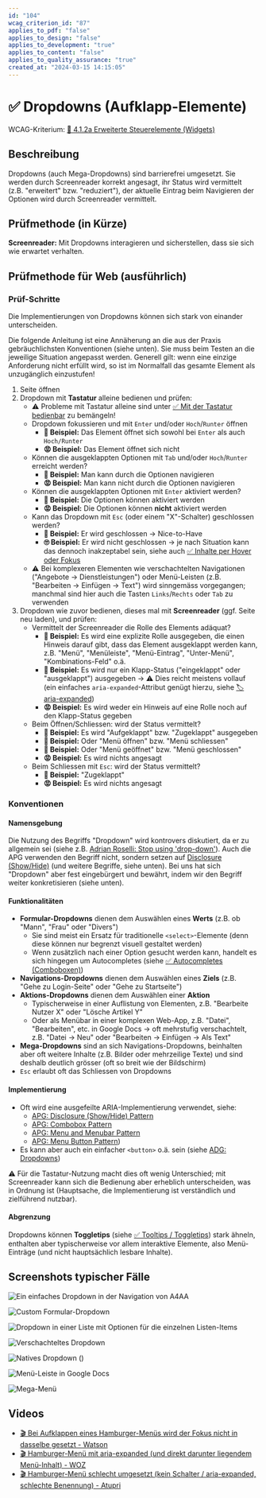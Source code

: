 ```yaml
---
id: "104"
wcag_criterion_id: "87"
applies_to_pdf: "false"
applies_to_design: "false"
applies_to_development: "true"
applies_to_content: "false"
applies_to_quality_assurance: "true"
created_at: "2024-03-15 14:15:05"
---
```


# ✅ Dropdowns (Aufklapp-Elemente)

WCAG-Kriterium: [📜 4.1.2a Erweiterte Steuerelemente (Widgets)](..)

## Beschreibung

Dropdowns (auch Mega-Dropdowns) sind barrierefrei umgesetzt. Sie werden durch Screenreader korrekt angesagt, ihr Status wird vermittelt (z.B. "erweitert" bzw. "reduziert"), der aktuelle Eintrag beim Navigieren der Optionen wird durch Screenreader vermittelt.

## Prüfmethode (in Kürze)

**Screenreader:** Mit Dropdowns interagieren und sicherstellen, dass sie sich wie erwartet verhalten.

## Prüfmethode für Web (ausführlich)

### Prüf-Schritte

Die Implementierungen von Dropdowns können sich stark von einander unterscheiden.

Die folgende Anleitung ist eine Annäherung an die aus der Praxis gebräuchlichsten Konventionen (siehe unten). Sie muss beim Testen an die jeweilige Situation angepasst werden. Generell gilt: wenn eine einzige Anforderung nicht erfüllt wird, so ist im Normalfall das gesamte Element als unzugänglich einzustufen!

1. Seite öffnen
1. Dropdown mit **Tastatur** alleine bedienen und prüfen:
    - ⚠️ Probleme mit Tastatur alleine sind unter [✅ Mit der Tastatur bedienbar](/de/wcag/2.1.1-tastatur/mit-der-tastatur-bedienbar) zu bemängeln!
    - Dropdown fokussieren und mit `Enter` und/oder `Hoch`/`Runter` öffnen
        - **🙂 Beispiel:** Das Element öffnet sich sowohl bei `Enter` als auch `Hoch/Runter`
        - **😡 Beispiel:** Das Element öffnet sich nicht
    - Können die ausgeklappten Optionen mit `Tab` und/oder `Hoch`/`Runter` erreicht werden?
        - **🙂 Beispiel:** Man kann durch die Optionen navigieren
        - **😡 Beispiel:** Man kann nicht durch die Optionen navigieren
    - Können die ausgeklappten Optionen mit `Enter` aktiviert werden?
        - **🙂 Beispiel:** Die Optionen können aktiviert werden
        - **😡 Beispiel:** Die Optionen können **nicht** aktiviert werden
    - Kann das Dropdown mit `Esc` (oder einem "X"-Schalter) geschlossen werden?
        - **🙂 Beispiel:** Er wird geschlossen → Nice-to-Have
        - **🙄 Beispiel:** Er wird nicht geschlossen → je nach Situation kann das dennoch inakzeptabel sein, siehe auch [✅ Inhalte per Hover oder Fokus](/de/wcag/1.4.13-eingeblendeter-inhalt-bei-darueberschweben-hover-oder-fokus/inhalte-per-hover-oder-fokus)
    - ⚠️ Bei komplexeren Elementen wie verschachtelten Navigationen ("Angebote → Dienstleistungen") oder Menü-Leisten (z.B. "Bearbeiten → Einfügen → Text") wird sinngemäss vorgegangen; manchmal sind hier auch die Tasten `Links`/`Rechts` oder `Tab` zu verwenden
1. Dropdown wie zuvor bedienen, dieses mal mit **Screenreader** (ggf. Seite neu laden), und prüfen:
    - Vermittelt der Screenreader die Rolle des Elements adäquat?
        - **🙂 Beispiel:** Es wird eine explizite Rolle ausgegeben, die einen Hinweis darauf gibt, dass das Element ausgeklappt werden kann, z.B. "Menü", "Menüleiste", "Menü-Eintrag", "Unter-Menü", "Kombinations-Feld" o.ä.
        - **🙂 Beispiel:** Es wird nur ein Klapp-Status ("eingeklappt" oder "ausgeklappt") ausgegeben → ⚠️ Dies reicht meistens vollauf (ein einfaches `aria-expanded`-Attribut genügt hierzu, siehe [🏷️ aria-expanded](/de/tags/aria-attribute/aria-expanded))
        - **😡 Beispiel:** Es wird weder ein Hinweis auf eine Rolle noch auf den Klapp-Status gegeben
    - Beim Öffnen/Schliessen: wird der Status vermittelt?
        - **🙂 Beispiel:** Es wird "Aufgeklappt" bzw. "Zugeklappt" ausgegeben
        - **🙂 Beispiel:** Oder "Menü öffnen" bzw. "Menü schliessen"
        - **🙂 Beispiel:** Oder "Menü geöffnet" bzw. "Menü geschlossen"
        - **😡 Beispiel:** Es wird nichts angesagt
    - Beim Schliessen mit `Esc`: wird der Status vermittelt?
        - **🙂 Beispiel:** "Zugeklappt"
        - **😡 Beispiel:** Es wird nichts angesagt

### Konventionen

#### Namensgebung

Die Nutzung des Begriffs "Dropdown" wird kontrovers diskutiert, da er zu allgemein sei (siehe z.B. [Adrian Roselli: Stop using 'drop-down'](https://adrianroselli.com/2020/03/stop-using-drop-down.html)). Auch die APG verwenden den Begriff nicht, sondern setzen auf [Disclosure (Show/Hide)](https://www.w3.org/WAI/ARIA/apg/patterns/disclosure/) (und weitere Begriffe, siehe unten). Bei uns hat sich "Dropdown" aber fest eingebürgert und bewährt, indem wir den Begriff weiter konkretisieren (siehe unten).

#### Funktionalitäten

- **Formular-Dropdowns** dienen dem Auswählen eines **Werts** (z.B. ob "Mann", "Frau" oder "Divers")
    - Sie sind meist ein Ersatz für traditionelle `<select>`-Elemente (denn diese können nur begrenzt visuell gestaltet werden)
    - Wenn zusätzlich nach einer Option gesucht werden kann, handelt es sich hingegen um Autocompletes (siehe [✅ Autocompletes (Comboboxen)](/de/wcag/4.1.2a-erweiterte-steuerelemente-widgets/autocompletes-comboboxen))
- **Navigations-Dropdowns** dienen dem Auswählen eines **Ziels** (z.B. "Gehe zu Login-Seite" oder "Gehe zu Startseite")
- **Aktions-Dropdowns** dienen dem Auswählen einer **Aktion**
    - Typischerweise in einer Auflistung von Elementen, z.B. "Bearbeite Nutzer X" oder "Lösche Artikel Y"
    - Oder als Menübar in einer komplexen Web-App, z.B. "Datei", "Bearbeiten", etc. in Google Docs → oft mehrstufig verschachtelt, z.B. "Datei → Neu" oder "Bearbeiten → Einfügen → Als Text"
- **Mega-Dropdowns** sind an sich Navigations-Dropdowns, beinhalten aber oft weitere Inhalte (z.B. Bilder oder mehrzeilige Texte) und sind deshalb deutlich grösser (oft so breit wie der Bildschirm)
- `Esc` erlaubt oft das Schliessen von Dropdowns

#### Implementierung

- Oft wird eine ausgefeilte ARIA-Implementierung verwendet, siehe:
    - [APG: Disclosure (Show/Hide) Pattern](https://www.w3.org/WAI/ARIA/apg/patterns/disclosure/)
    - [APG: Combobox Pattern](https://www.w3.org/WAI/ARIA/apg/patterns/combobox/)
    - [APG: Menu and Menubar Pattern](https://www.w3.org/WAI/ARIA/apg/patterns/menubar/)
    - [APG: Menu Button Pattern](https://www.w3.org/WAI/ARIA/apg/patterns/menu-button/))
- Es kann aber auch ein einfacher `<button>` o.ä. sein (siehe [ADG: Dropdowns](https://www.accessibility-developer-guide.com/examples/widgets/dropdown/))

⚠️ Für die Tastatur-Nutzung macht dies oft wenig Unterschied; mit Screenreader kann sich die Bedienung aber erheblich unterscheiden, was in Ordnung ist (Hauptsache, die Implementierung ist verständlich und zielführend nutzbar).

#### Abgrenzung

Dropdowns können **Toggletips** (siehe [✅ Tooltips / Toggletips](/de/wcag/4.1.2a-erweiterte-steuerelemente-widgets/tooltips-toggletips)) stark ähneln, enthalten aber typischerweise vor allem interaktive Elemente, also Menü-Einträge (und nicht hauptsächlich lesbare Inhalte).

## Screenshots typischer Fälle

![Ein einfaches Dropdown in der Navigation von A4AA](images/ein-einfaches-dropdown-in-der-navigation-von-a4aa.png)

![Custom Formular-Dropdown](images/custom-formular-dropdown.png)

![Dropdown in einer Liste mit Optionen für die einzelnen Listen-Items](images/dropdown-in-einer-liste-mit-optionen-fr-die-einzelnen-listen-items.png)

![Verschachteltes Dropdown](images/verschachteltes-dropdown.png)

![Natives Dropdown (<select>)](images/natives-dropdown-select.png)

![Menü-Leiste in Google Docs](images/men-leiste-in-google-docs.png)

![Mega-Menü](images/mega-men.png)

## Videos

- [🎬 Bei Aufklappen eines Hamburger-Menüs wird der Fokus nicht in dasselbe gesetzt - Watson](/videos/bei-aufklappen-eines-hamburger-menues-wird-der-fokus-nicht-in-dasselbe-gesetzt-watson)
- [🎬 Hamburger-Menü mit aria-expanded (und direkt darunter liegendem Menü-Inhalt) - WOZ](/videos/hamburger-menue-mit-aria-expanded-und-direkt-darunter-liegendem-menue-inhalt-woz)
- [🎬 Hamburger-Menü schlecht umgesetzt (kein Schalter / aria-expanded, schlechte Benennung) - Atupri](/videos/hamburger-menue-schlecht-umgesetzt-kein-schalter-aria-expanded-schlechte-benennung-atupri)